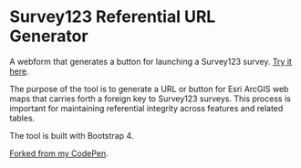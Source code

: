 # Survey123 Referential URL Generator

A webform that generates a button for launching a Survey123 survey. [Try it here](https://talllguy.github.io/survey123-ref-url-gen/).

The purpose of the tool is to generate a URL or button for Esri ArcGIS web maps that carries forth a foreign key to Survey123 surveys. This process is important for maintaining referential integrity across features and related tables.

The tool is built with Bootstrap 4.

[Forked from my CodePen](https://codepen.io/talllguy/pen/xabZar).
